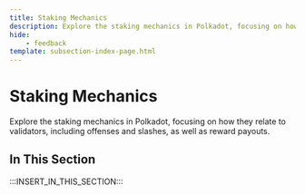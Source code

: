 ```yaml
---
title: Staking Mechanics
description: Explore the staking mechanics in Polkadot, focusing on how they relate to validators, including offenses and slashes, as well as reward payouts.
hide: 
    - feedback
template: subsection-index-page.html
---
```


# Staking Mechanics

Explore the staking mechanics in Polkadot, focusing on how they relate to validators, including offenses and slashes, as well as reward payouts.

## In This Section

:::INSERT_IN_THIS_SECTION:::